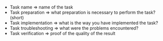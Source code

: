 * Task name => name of the task
* Task preparation => what preparation is necessary to perform the task? (short)
* Task implementation => what is the way you have implemented the task?
* Task troubleshooting => what were the problems encountered?
* Task verification => proof of the quality of the result